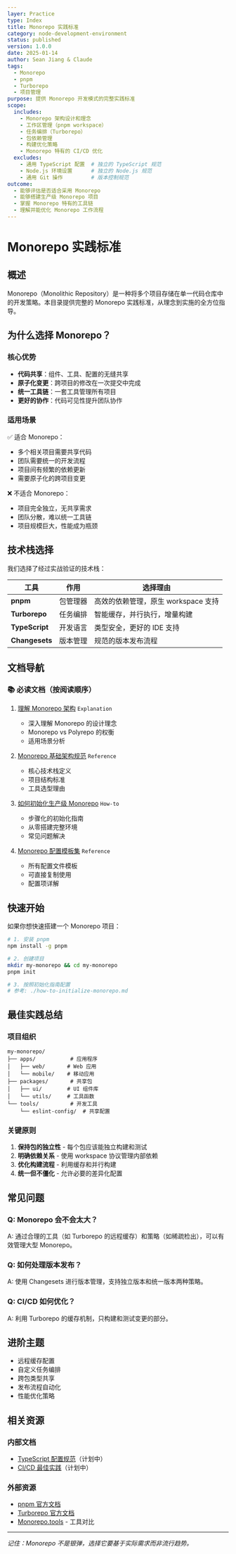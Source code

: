 ```yaml
---
layer: Practice
type: Index
title: Monorepo 实践标准
category: node-development-environment
status: published
version: 1.0.0
date: 2025-01-14
author: Sean Jiang & Claude
tags:
  - Monorepo
  - pnpm
  - Turborepo
  - 项目管理
purpose: 提供 Monorepo 开发模式的完整实践标准
scope:
  includes:
    - Monorepo 架构设计和理念
    - 工作区管理（pnpm workspace）
    - 任务编排（Turborepo）
    - 包依赖管理
    - 构建优化策略
    - Monorepo 特有的 CI/CD 优化
  excludes:
    - 通用 TypeScript 配置  # 独立的 TypeScript 规范
    - Node.js 环境设置      # 独立的 Node.js 规范
    - 通用 Git 操作         # 版本控制规范
outcome:
  - 能够评估是否适合采用 Monorepo
  - 能够搭建生产级 Monorepo 项目
  - 掌握 Monorepo 特有的工具链
  - 理解并能优化 Monorepo 工作流程
---
```


# Monorepo 实践标准

## 概述

Monorepo（Monolithic Repository）是一种将多个项目存储在单一代码仓库中的开发策略。本目录提供完整的 Monorepo 实践标准，从理念到实施的全方位指导。

## 为什么选择 Monorepo？

### 核心优势

- **代码共享**：组件、工具、配置的无缝共享
- **原子化变更**：跨项目的修改在一次提交中完成
- **统一工具链**：一套工具管理所有项目
- **更好的协作**：代码可见性提升团队协作

### 适用场景

✅ 适合 Monorepo：
- 多个相关项目需要共享代码
- 团队需要统一的开发流程
- 项目间有频繁的依赖更新
- 需要原子化的跨项目变更

❌ 不适合 Monorepo：
- 项目完全独立，无共享需求
- 团队分散，难以统一工具链
- 项目规模巨大，性能成为瓶颈

## 技术栈选择

我们选择了经过实战验证的技术栈：

| 工具 | 作用 | 选择理由 |
|------|------|----------|
| **pnpm** | 包管理器 | 高效的依赖管理，原生 workspace 支持 |
| **Turborepo** | 任务编排 | 智能缓存，并行执行，增量构建 |
| **TypeScript** | 开发语言 | 类型安全，更好的 IDE 支持 |
| **Changesets** | 版本管理 | 规范的版本发布流程 |

## 文档导航

### 📚 必读文档（按阅读顺序）

1. [理解 Monorepo 架构](./understanding-monorepo-architecture.md) `Explanation`
   - 深入理解 Monorepo 的设计理念
   - Monorepo vs Polyrepo 的权衡
   - 适用场景分析

2. [Monorepo 基础架构规范](./monorepo-standard.md) `Reference`
   - 核心技术栈定义
   - 项目结构标准
   - 工具选型理由

3. [如何初始化生产级 Monorepo](./how-to-initialize-monorepo.md) `How-to`
   - 步骤化的初始化指南
   - 从零搭建完整环境
   - 常见问题解决

4. [Monorepo 配置模板集](./monorepo-configuration.md) `Reference`
   - 所有配置文件模板
   - 可直接复制使用
   - 配置项详解

## 快速开始

如果你想快速搭建一个 Monorepo 项目：

```bash
# 1. 安装 pnpm
npm install -g pnpm

# 2. 创建项目
mkdir my-monorepo && cd my-monorepo
pnpm init

# 3. 按照初始化指南配置
# 参考: ./how-to-initialize-monorepo.md
```

## 最佳实践总结

### 项目组织

```
my-monorepo/
├── apps/           # 应用程序
│   ├── web/       # Web 应用
│   └── mobile/    # 移动应用
├── packages/       # 共享包
│   ├── ui/        # UI 组件库
│   └── utils/     # 工具函数
└── tools/          # 开发工具
    └── eslint-config/  # 共享配置
```

### 关键原则

1. **保持包的独立性** - 每个包应该能独立构建和测试
2. **明确依赖关系** - 使用 workspace 协议管理内部依赖
3. **优化构建流程** - 利用缓存和并行构建
4. **统一但不僵化** - 允许必要的差异化配置

## 常见问题

### Q: Monorepo 会不会太大？
A: 通过合理的工具（如 Turborepo 的远程缓存）和策略（如稀疏检出），可以有效管理大型 Monorepo。

### Q: 如何处理版本发布？
A: 使用 Changesets 进行版本管理，支持独立版本和统一版本两种策略。

### Q: CI/CD 如何优化？
A: 利用 Turborepo 的缓存机制，只构建和测试变更的部分。

## 进阶主题

- 远程缓存配置
- 自定义任务编排
- 跨包类型共享
- 发布流程自动化
- 性能优化策略

## 相关资源

### 内部文档
- [TypeScript 配置规范](/zh/practice/node-development-environment/typescript/)（计划中）
- [CI/CD 最佳实践](/zh/practice/devops/ci-cd/)（计划中）

### 外部资源
- [pnpm 官方文档](https://pnpm.io/)
- [Turborepo 官方文档](https://turbo.build/repo)
- [Monorepo.tools](https://monorepo.tools/) - 工具对比

---

*记住：Monorepo 不是银弹，选择它要基于实际需求而非流行趋势。*